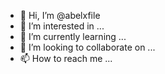 - 👋 Hi, I’m @abelxfile
- 👀 I’m interested in ...
- 🌱 I’m currently learning ...
- 💞️ I’m looking to collaborate on ...
- 📫 How to reach me ...

<!---
abelxfile/abelxfile is a ✨ special ✨ repository because its `README.md` (this file) appears on your GitHub profile.
You can click the Preview link to take a look at your changes.
--->
